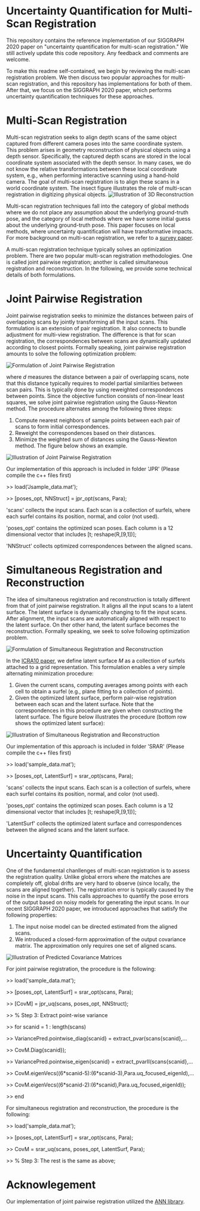 # Uncertainty Quantification for Multi-Scan Registration

This repository contains the reference implementation of our SIGGRAPH 2020 paper on "uncertainty quantification for multi-scan registration." We still actively update this code repository. Any feedback and comments are welcome.

To make this readme self-contained, we begin by reviewing the multi-scan registration problem. We then discuss two popular approaches for multi-scan registration, and this repository has implementations for both of them.  After that, we focus on the SIGGRAPH 2020 paper, which performs uncertainty quantification techniques for these approaches.  

# Multi-Scan Registration

Multi-scan registration seeks to align depth scans of the same object captured from different camera poses into the same coordinate system. This problem arises in geometry reconstruction of physical objects using a depth sensor. Specifically, the captured depth scans are stored in the local coordinate system associated with the depth sensor. In many cases, we do not know the relative transformations between these local coordinate system, e.g., when performing interactive scanning using a hand-hold camera. The goal of multi-scan registration is to align these scans in a world coordinate system. The insect figure illustrates the role of multi-scan registration in digitizing physical objects. 
![Illustration of 3D Reconstruction](Recons_into.jpg)

Multi-scan registration techniques fall into the category of global methods where we do not place any assumption about the underlying ground-truth pose, and the category of local methods where we have some initial guess about the underlying ground-truth pose. This paper focuses on local methods, where uncertainty quantification will have transformative impacts. For more background on multi-scan registration, we refer to a <a href="https://users.cs.cf.ac.uk/Yukun.Lai/papers/R2NRR.pdf">survey paper</a>.

A multi-scan registration technique typically solves an optimization problem. There are two popular multi-scan registration methodologies. One is called joint pairwise registration; another is called simultaneous registration and reconstruction. In the following, we provide some technical details of both formulations. 

# Joint Pairwise Registration

Joint pairwise registration seeks to minimize the distances between pairs of overlapping scans by jointly transforming all the input scans. This formulation is an extension of pair registration. It also connects to bundle adjustment for multi-view registration. The difference is that for scan registration, the correspondences between scans are dynamically updated according to closest points. Formally speaking, joint pairwise registration amounts to solve the following optimization problem:

![Formulation of Joint Pairwise Registration](JPR.jpg)

where $d$ measures the distance between a pair of overlapping scans, note that this distance typically requires to model partial similarities between scan pairs. This is typically done by using reweighted correspondences between points. Since the objective function consists of non-linear least squares, we solve joint pairwise registration using the Gauss-Newton method. The procedure alternates among the following three steps:
1) Compute nearest neighbors of sample points between each pair of scans to form initial correspondences.
2) Reweight the correspondences based on their distances.
3) Minimize the weighted sum of distances using the Gauss-Newton method. The figure below shows an example.

![Illustration of Joint Pairwise Registration](JPR_Illus.jpg)

Our implementation of this approach is included in folder 'JPR' (Please compile the c++ files first)

<p>>> load('Jsample_data.mat');</p>
<p>>> [poses_opt, NNStruct] = jpr_opt(scans, Para);</p>

<p>'scans' collects the input scans. Each scan is a collection of surfels, where each surfel contains its position, normal, and color (not used).</p>
<p>'poses_opt' contains the optimized scan poses. Each column is a 12 dimensional vector that includes [t; reshape(R,[9,1])];</p>
<p>'NNStruct' collects optimized correspondences between the aligned scans. </p>

# Simultaneous Registration and Reconstruction

The idea of simultaneous registration and reconstruction is totally different from that of joint pairwise registration. It aligns all the input scans to a latent surface. The latent surface is dynamically changing to fit the input scans. After alignment, the input scans are automatically aligned with respect to the latent surface. On ther other hand, the latent surface becomes the reconstruction. Formally speaking, we seek to solve following optimization problem.

![Formulation of Simultaneous Registration and Reconstruction](SRAR.jpg)

In the <a href="https://www.cs.utexas.edu/~huangqx/icra10.pdf">ICRA10 paper</a>, we define latent surface $M$ as a collection of surfels attached to a grid representation. This formulation enables a very simple alternating minimization procedure:
1) Given the current scans, computing averages among points with each cell to obtain a surfel (e.g., plane fitting to a collection of points).
2) Given the optimized latent surface, perform pair-wise registration between each scan and the latent surface. Note that the correspondences in this procedure are given when constructing the latent surface. The figure below illustrates the procedure (bottom row shows the optimized latent surface):

![Illustration of Simultaneous Registration and Reconstruction](SRAR_Illus.jpg)

Our implementation of this approach is included in folder 'SRAR' (Please compile the c++ files first)

<p>>> load('sample_data.mat');</p>
<p>>> [poses_opt, LatentSurf] = srar_opt(scans, Para);</p>

<p>'scans' collects the input scans. Each scan is a collection of surfels, where each surfel contains its position, normal, and color (not used).</p>
<p>'poses_opt' contains the optimized scan poses. Each column is a 12 dimensional vector that includes [t; reshape(R,[9,1])];</p>
<p>'LatentSurf' collects the optimized latent surface and correspondences between the aligned scans and the latent surface. </p>

# Uncertainty Quantification 

One of the fundamental chanllenges of multi-scan registration is to assess the registration quality. Unlike global errors where the matches are completely off, global drifts are very hard to observe (since locally, the scans are aligned together). The registration error is typically caused by the noise in the input scans. This calls approaches to quantify the pose errors of the output based on noisy models for generating the input scans. In our recent SIGGRAPH 2020 paper, we introduced approaches that satisfy the following properties:

1) The input noise model can be directed estimated from the aligned scans.
2) We introduced a closed-form approximation of the output covariance matrix. The approximation only requires one set of aligned scans.

![Illustration of Predicted Covariance Matrices](UQ_Illus.jpg)


For joint pairwise registration, the procedure is the following:

<p>>> load('sample_data.mat');</p>
<p>>> [poses_opt, LatentSurf] = srar_opt(scans, Para);</p>
<p>>> [CovM] = jpr_uq(scans, poses_opt, NNStruct);</p>
<p>>> % Step 3: Extract point-wise variance</p>
<p>>> for scanid = 1 : length(scans)</p>
<p>>>    VariancePred.pointwise_diag{scanid} = extract_pvar(scans{scanid},...</p>
<p>>>        CovM.Diag{scanid});</p>
<p>>>    VariancePred.pointwise_eigen{scanid} = extract_pvarII(scans{scanid},...</p>
<p>>>        CovM.eigenVecs((6*scanid-5):(6*scanid-3),Para.uq_focused_eigenId),...</p>
<p>>>        CovM.eigenVecs((6*scanid-2):(6*scanid),Para.uq_focused_eigenId));</p>
<p>>> end</p>

For simultaneous registration and reconstruction, the procedure is the following:

<p>>> load('sample_data.mat');</p>
<p>>> [poses_opt, LatentSurf] = srar_opt(scans, Para);</p>
<p>>> CovM = srar_uq(scans, poses_opt, LatentSurf, Para);</p>
<p>>> % Step 3: The rest is the same as above;</p>

# Acknowlegement

Our implementation of joint pairwise registration utilized the <a href="https://www.cs.umd.edu/~mount/ANN/">ANN library</a>. 
